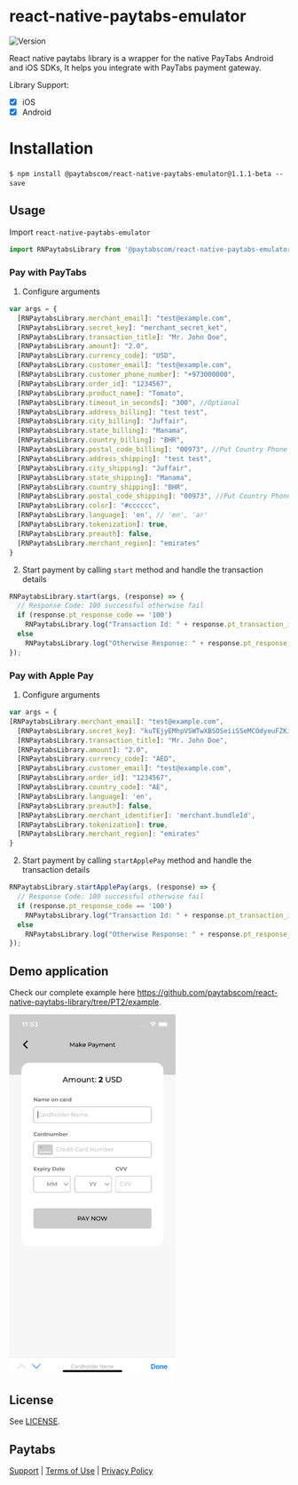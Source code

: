 
# react-native-paytabs-emulator
![Version](https://img.shields.io/badge/Paytabs%20React%20Native%20library-v1.1.1-beta-green)

React native paytabs library is a wrapper for the native PayTabs Android and iOS SDKs, It helps you integrate with PayTabs payment gateway.

Library Support:
* [x] iOS
* [x] Android

# Installation

`$ npm install @paytabscom/react-native-paytabs-emulator@1.1.1-beta --save`

## Usage

Import `react-native-paytabs-emulator`

```javascript
import RNPaytabsLibrary from '@paytabscom/react-native-paytabs-emulator';
```

### Pay with PayTabs
1. Configure arguments

```javascript
var args = {
  [RNPaytabsLibrary.merchant_email]: "test@example.com",
  [RNPaytabsLibrary.secret_key]: "merchant_secret_ket",
  [RNPaytabsLibrary.transaction_title]: "Mr. John Doe",
  [RNPaytabsLibrary.amount]: "2.0",
  [RNPaytabsLibrary.currency_code]: "USD",
  [RNPaytabsLibrary.customer_email]: "test@example.com",
  [RNPaytabsLibrary.customer_phone_number]: "+973000000",
  [RNPaytabsLibrary.order_id]: "1234567",
  [RNPaytabsLibrary.product_name]: "Tomato",
  [RNPaytabsLibrary.timeout_in_seconds]: "300", //Optional
  [RNPaytabsLibrary.address_billing]: "test test",
  [RNPaytabsLibrary.city_billing]: "Juffair",
  [RNPaytabsLibrary.state_billing]: "Manama",
  [RNPaytabsLibrary.country_billing]: "BHR",
  [RNPaytabsLibrary.postal_code_billing]: "00973", //Put Country Phone code if Postal code not available '00973'//
  [RNPaytabsLibrary.address_shipping]: "test test",
  [RNPaytabsLibrary.city_shipping]: "Juffair",
  [RNPaytabsLibrary.state_shipping]: "Manama",
  [RNPaytabsLibrary.country_shipping]: "BHR",
  [RNPaytabsLibrary.postal_code_shipping]: "00973", //Put Country Phone code if Postal
  [RNPaytabsLibrary.color]: "#cccccc",
  [RNPaytabsLibrary.language]: 'en', // 'en', 'ar'
  [RNPaytabsLibrary.tokenization]: true,
  [RNPaytabsLibrary.preauth]: false,
  [RNPaytabsLibrary.merchant_region]: "emirates"
}
```

2. Start payment by calling `start` method and handle the transaction details

```javascript
RNPaytabsLibrary.start(args, (response) => {
  // Response Code: 100 successful otherwise fail
  if (response.pt_response_code == '100')
    RNPaytabsLibrary.log("Transaction Id: " + response.pt_transaction_id);
  else
    RNPaytabsLibrary.log("Otherwise Response: " + response.pt_response_code);
});
```

### Pay with Apple Pay
1. Configure arguments

```javascript
var args = {
[RNPaytabsLibrary.merchant_email]: "test@example.com",
  [RNPaytabsLibrary.secret_key]: "kuTEjyEMhpVSWTwXBSOSeiiSSeMCOdyeuFZKiXAlhzjSKqswUWAgbCaYFivjvYzCWaWJbRszhjZuEQqsUycVzLSyMIaZiQLlRqlp",// Add your Secret Key Here
  [RNPaytabsLibrary.transaction_title]: "Mr. John Doe",
  [RNPaytabsLibrary.amount]: "2.0",
  [RNPaytabsLibrary.currency_code]: "AED",
  [RNPaytabsLibrary.customer_email]: "test@example.com",
  [RNPaytabsLibrary.order_id]: "1234567",
  [RNPaytabsLibrary.country_code]: "AE",
  [RNPaytabsLibrary.language]: 'en',
  [RNPaytabsLibrary.preauth]: false,
  [RNPaytabsLibrary.merchant_identifier]: 'merchant.bundleId',
  [RNPaytabsLibrary.tokenization]: true,
  [RNPaytabsLibrary.merchant_region]: "emirates"
}
```

2. Start payment by calling `startApplePay` method and handle the transaction details

```javascript
RNPaytabsLibrary.startApplePay(args, (response) => {
  // Response Code: 100 successful otherwise fail
  if (response.pt_response_code == '100')
    RNPaytabsLibrary.log("Transaction Id: " + response.pt_transaction_id);
  else
    RNPaytabsLibrary.log("Otherwise Response: " + response.pt_response_code);
});
```

## Demo application

Check our complete example here <https://github.com/paytabscom/react-native-paytabs-library/tree/PT2/example>.

<img src="images/demo.png" width="300">

## License

See [LICENSE][license].

## Paytabs

[Support][1] | [Terms of Use][2] | [Privacy Policy][3]

 [1]: https://www.paytabs.com/en/support/
 [2]: https://www.paytabs.com/en/terms-of-use/
 [3]: https://www.paytabs.com/en/privacy-policy/
 [license]: https://github.com/paytabscom/react-native-paytabs-library/blob/PT2/LICENSE
